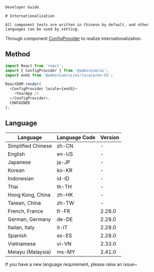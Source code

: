 `````
Developer Guide

# Internationalization

All component texts are written in Chinese by default, and other languages can be used by setting.
`````

Through component [ConfigProvider](/react/components/config-provider) to realize internationalization.

## Method

```js
import React from 'react';
import { ConfigProvider } from '@adminium/ui';
import enUS from '@adminium/ui/es/locale/en-US';

ReactDOM.render(
  <ConfigProvider locale={enUS}>
    <YourApp />
  </ConfigProvider>,
  CONTAINER
);
```

## Language

|Language|Language Code|Version|
|---|---|---|
|Simplified Chinese|zh-CN|-|
|English|en-US|-|
|Japanese|ja-JP|-|
|Korean|ko-KR|-|
|Indonesian|id-ID|-|
|Thai|th-TH|-|
|Hong Kong, China|zh-HK|-|
|Taiwan, China|zh-TW|-|
|French, France|fr-FR|2.28.0|
|German, Germany|de-DE|2.28.0|
|Italian, Italy|it-IT|2.28.0|
|Spanish|es-ES|2.28.0|
|Vietnamese|vi-VN|2.33.0|
|Melayu (Malaysia)|ms-MY|2.41.0|

If you have a new language requirement, please raise an issue~

